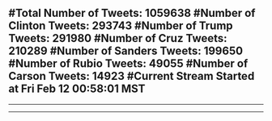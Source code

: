 #Total Number of Tweets: 1059638 
#Number of Clinton Tweets: 293743
#Number of Trump Tweets: 291980
#Number of Cruz Tweets: 210289
#Number of Sanders Tweets: 199650
#Number of Rubio Tweets: 49055
#Number of Carson Tweets: 14923
#Current Stream Started at Fri Feb 12 00:58:01 MST
---
---
---
